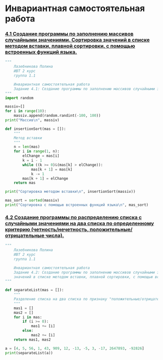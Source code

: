 # Инвариантная самостоятельная работа

### [4.1 Создание программы по заполнению массивов случайными значениями. Сортировка значений в списке методом вставки, плавной сортировки, с помощью встроенных функций языка.](https://replit.com/@PolinaLazebniko/sem4-Tema4-ISR-41#main.py)
```python
"""
    Лазебникова Полина 
    ИВТ 2 курс
    группа 1.1

    Инвариантная самостоятельная работа 
    Задание 4.1: Создание программы по заполнению массивов случайными значениями. Сортировка значений в списке методом вставки, плавной сортировки, с помощью встроенных функций языка.
"""
import random 

massiv=[] 
for i in range(10): 
    massiv.append(random.randint(-100, 100)) 
print("Массив\n", massiv)

def insertionSort(mas = []):
    """
    Метод вставки
    """
    n = len(mas)
    for i in range(1, n):
        elChange = mas[i]
        k = i - 1
        while ((k >= 0)&(mas[k] > elChange)):
            mas[k + 1] = mas[k]
            k -= 1
        mas[k + 1] = elChange
    return mas

print("Сортировка методом вставки\n", insertionSort(massiv))

mas_sort = sorted(massiv)
print("Сортировка с помощью встроенных функций языка\n", mas_sort)
```
### [4.2 Создание программы по распределению списка с случайными значениями на два списка по определенному критерию (четность/нечетность, положительные/отрицательные числа).](https://replit.com/@PolinaLazebniko/sem4-Tema4-ISR-42#main.py)
```python
"""
    Лазебникова Полина 
    ИВТ 2 курс
    группа 1.1

    Инвариантная самостоятельная работа 
    Задание 4.2: Создание программы по заполнению массивов случайными значениями. Сортировка 
    значений в списке методом вставки, плавной сортировки, с помощью встроенных функций языка.
"""

def separateList(mas = []):
    """
    Разделение списка на два списка по признаку "положительные/отрицательные числа"
    """
    mas1 = []
    mas2 = []
    for i in mas:
        if (i >= 0):
            mas1 += [i]
        else:
            mas2 += [i]
    return mas1, mas2

a = [4, 5, 56, 1, 43, 909, 12, -13, -5, 3, -17, 2647893, -92826]
print(separateList(a))
```
